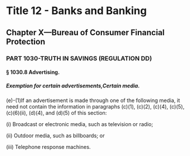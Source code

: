 
# Title 12 - Banks and Banking
## Chapter X—Bureau of Consumer Financial Protection
### PART 1030-TRUTH IN SAVINGS (REGULATION DD)
#### § 1030.8 Advertising.
##### Exemption for certain advertisements,Certain media.

(e)-(1)If an advertisement is made through one of the following media, it need not contain the information in paragraphs (c)(1), (c)(2), (c)(4), (c)(5), (c)(6)(ii), (d)(4), and (d)(5) of this section:

(i) Broadcast or electronic media, such as television or radio;

(ii) Outdoor media, such as billboards; or

(iii) Telephone response machines.
